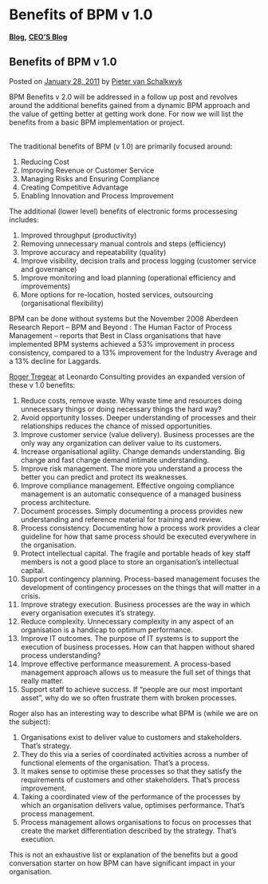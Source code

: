# Benefits of BPM v 1.0

[**Blog**](https://xmpro.com/category/blog/)**,** [**CEO'S Blog**](https://xmpro.com/category/blog/pieter-blog/)

## Benefits of BPM v 1.0

Posted on [January 28, 2011](https://xmpro.com/benefits-of-bpm-v-1-0/) by [Pieter van Schalkwyk](https://xmpro.com/author/pietervs/)

BPM Benefits v 2.0 will be addressed in a follow up post and revolves around the additional benefits gained from a dynamic BPM approach and the value of getting better at getting work done. For now we will list the benefits from a basic BPM implementation or project.

&#x20;\
The traditional benefits of BPM (v 1.0) are primarily focused around:

1. Reducing Cost
2. Improving Revenue or Customer Service
3. Managing Risks and Ensuring Compliance
4. Creating Competitive Advantage
5. Enabling Innovation and Process Improvement

The additional (lower level) benefits of electronic forms processesing includes:

1. Improved throughput (productivity)
2. Removing unnecessary manual controls and steps (efficiency)
3. Improve accuracy and repeatability (quality)
4. Improve visibility, decision trails and process logging (customer service and governance)
5. Improve monitoring and load planning (operational efficiency and improvements)
6. More options for re-location, hosted services, outsourcing (organisational flexibility)

BPM can be done without systems but the November 2008 Aberdeen Research Report – BPM and Beyond : The Human Factor of Process Management – reports that Best in Class organisations that have implemented BPM systems achieved a 53% improvement in process consistency, compared to a 13% improvement for the Industry Average and a 13% decline for Laggards.

[Roger Tregear](http://au.linkedin.com/in/rogertregear) at Leonardo Consulting provides an expanded version of these v 1.0 benefits:

1. Reduce costs, remove waste. Why waste time and resources doing unnecessary things or doing necessary things the hard way?
2. Avoid opportunity losses. Deeper understanding of processes and their relationships reduces the chance of missed opportunities.
3. Improve customer service (value delivery). Business processes are the only way any organization can deliver value to its customers.
4. Increase organisational agility. Change demands understanding. Big change and fast change demand intimate understanding.
5. Improve risk management. The more you understand a process the better you can predict and protect its weaknesses.
6. Improve compliance management. Effective ongoing compliance management is an automatic consequence of a managed business process architecture.
7. Document processes. Simply documenting a process provides new understanding and reference material for training and review.
8. Process consistency. Documenting how a process work provides a clear guideline for how that same process should be executed everywhere in the organisation.
9. Protect intellectual capital. The fragile and portable heads of key staff members is not a good place to store an organisation’s intellectual capital.
10. Support contingency planning. Process-based management focuses the development of contingency processes on the things that will matter in a crisis.
11. Improve strategy execution. Business processes are the way in which every organisation executes it’s strategy.
12. Reduce complexity. Unnecessary complexity in any aspect of an organisation is a handicap to optimum performance.
13. Improve IT outcomes. The purpose of IT systems is to support the execution of business processes. How can that happen without shared process understanding?
14. Improve effective performance measurement. A process-based management approach allows us to measure the full set of things that really matter.
15. Support staff to achieve success. If “people are our most important asset”, why do we so often frustrate them with broken processes.

Roger also has an interesting way to describe what BPM is (while we are on the subject):

1. Organisations exist to deliver value to customers and stakeholders. That’s strategy.
2. They do this via a series of coordinated activities across a number of functional elements of the organisation. That’s a process.
3. It makes sense to optimise these processes so that they satisfy the requirements of customers and other stakeholders. That’s process improvement.
4. Taking a coordinated view of the performance of the processes by which an organisation delivers value, optimises performance. That’s process management.
5. Process management allows organisations to focus on processes that create the market differentiation described by the strategy. That’s execution.

This is not an exhaustive list or explanation of the benefits but a good conversation starter on how BPM can have significant impact in your organisation.

